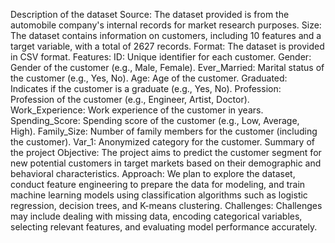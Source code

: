 Description of the dataset
Source: The dataset provided is from the automobile company's internal records for market research purposes.
Size: The dataset contains information on customers, including 10 features and a target variable, with a total of 2627 records.
Format: The dataset is provided in CSV format.
Features:
ID: Unique identifier for each customer.
Gender: Gender of the customer (e.g., Male, Female).
Ever_Married: Marital status of the customer (e.g., Yes, No).
Age: Age of the customer.
Graduated: Indicates if the customer is a graduate (e.g., Yes, No).
Profession: Profession of the customer (e.g., Engineer, Artist, Doctor).
Work_Experience: Work experience of the customer in years.
Spending_Score: Spending score of the customer (e.g., Low, Average, High).
Family_Size: Number of family members for the customer (including the customer).
Var_1: Anonymized category for the customer.
Summary of the project
Objective: The project aims to predict the customer segment for new potential customers in target markets based on their demographic and behavioral characteristics.
Approach: We plan to explore the dataset, conduct feature engineering to prepare the data for modeling, and train machine learning models using classification algorithms such as logistic regression, decision trees, and K-means clustering.
Challenges: Challenges may include dealing with missing data, encoding categorical variables, selecting relevant features, and evaluating model performance accurately.
